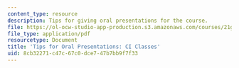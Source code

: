 ```yaml
---
content_type: resource
description: Tips for giving oral presentations for the course.
file: https://ol-ocw-studio-app-production.s3.amazonaws.com/courses/21g-820-the-beat-of-brazil-brazilian-society-through-its-music-fall-2016/8cb32271c47c67c0dce747b7bb9f7f33_MIT_21G_820F16_oralpres.pdf
file_type: application/pdf
resourcetype: Document
title: 'Tips for Oral Presentations: CI Classes'
uid: 8cb32271-c47c-67c0-dce7-47b7bb9f7f33
---
```

